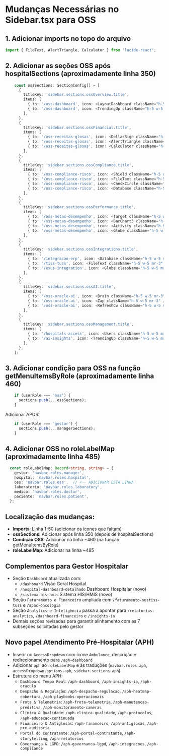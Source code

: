 # Mudanças Necessárias no Sidebar.tsx para OSS

## 1. Adicionar imports no topo do arquivo
```typescript
import { FileText, AlertTriangle, Calculator } from 'lucide-react';
```

## 2. Adicionar as seções OSS após hospitalSections (aproximadamente linha 350)

```typescript
    const ossSections: SectionConfig[] = [
      {
        titleKey: 'sidebar.sections.ossOverview.title',
        items: [
          { to: '/oss-dashboard', icon: <LayoutDashboard className="h-5 w-5 mr-3" />, labelKey: 'sidebar.sections.ossOverview.items.overview' },
          { to: '/oss-dashboard', icon: <TrendingUp className="h-5 w-5 mr-3" />, labelKey: 'sidebar.sections.ossOverview.items.executive' },
        ],
      },
      {
        titleKey: 'sidebar.sections.ossFinancial.title',
        items: [
          { to: '/oss-receitas-glosas', icon: <DollarSign className="h-5 w-5 mr-3" />, labelKey: 'sidebar.sections.ossFinancial.items.revenue' },
          { to: '/oss-receitas-glosas', icon: <AlertTriangle className="h-5 w-5 mr-3" />, labelKey: 'sidebar.sections.ossFinancial.items.glosas' },
          { to: '/oss-receitas-glosas', icon: <Calculator className="h-5 w-5 mr-3" />, labelKey: 'sidebar.sections.ossFinancial.items.roi' },
        ],
      },
      {
        titleKey: 'sidebar.sections.ossCompliance.title',
        items: [
          { to: '/oss-compliance-risco', icon: <Shield className="h-5 w-5 mr-3" />, labelKey: 'sidebar.sections.ossCompliance.items.compliance' },
          { to: '/oss-compliance-risco', icon: <FileText className="h-5 w-5 mr-3" />, labelKey: 'sidebar.sections.ossCompliance.items.audesp' },
          { to: '/oss-compliance-risco', icon: <CheckCircle className="h-5 w-5 mr-3" />, labelKey: 'sidebar.sections.ossCompliance.items.transparency' },
          { to: '/oss-compliance-risco', icon: <Database className="h-5 w-5 mr-3" />, labelKey: 'sidebar.sections.ossCompliance.items.lgpd' },
        ],
      },
      {
        titleKey: 'sidebar.sections.ossPerformance.title',
        items: [
          { to: '/oss-metas-desempenho', icon: <Target className="h-5 w-5 mr-3" />, labelKey: 'sidebar.sections.ossPerformance.items.goals' },
          { to: '/oss-metas-desempenho', icon: <BarChart3 className="h-5 w-5 mr-3" />, labelKey: 'sidebar.sections.ossPerformance.items.performance' },
          { to: '/oss-metas-desempenho', icon: <Activity className="h-5 w-5 mr-3" />, labelKey: 'sidebar.sections.ossPerformance.items.actionPlans' },
          { to: '/oss-metas-desempenho', icon: <Globe className="h-5 w-5 mr-3" />, labelKey: 'sidebar.sections.ossPerformance.items.benchmark' },
        ],
      },
      {
        titleKey: 'sidebar.sections.ossIntegrations.title',
        items: [
          { to: '/integracao-erp', icon: <Database className="h-5 w-5 mr-3" />, labelKey: 'sidebar.sections.ossIntegrations.items.datasus' },
          { to: '/tiss-tuss', icon: <FileText className="h-5 w-5 mr-3" />, labelKey: 'sidebar.sections.ossIntegrations.items.tiss' },
          { to: '/esus-integration', icon: <Globe className="h-5 w-5 mr-3" />, labelKey: 'sidebar.sections.ossIntegrations.items.esus' },
        ],
      },
      {
        titleKey: 'sidebar.sections.ossAI.title',
        items: [
          { to: '/oss-oracle-ai', icon: <Brain className="h-5 w-5 mr-3" />, labelKey: 'sidebar.sections.ossAI.items.oracle' },
          { to: '/oss-oracle-ai', icon: <Zap className="h-5 w-5 mr-3" />, labelKey: 'sidebar.sections.ossAI.items.simulator' },
          { to: '/oss-oracle-ai', icon: <RefreshCw className="h-5 w-5 mr-3" />, labelKey: 'sidebar.sections.ossAI.items.predictions' },
        ],
      },
      {
        titleKey: 'sidebar.sections.ossManagement.title',
        items: [
          { to: '/hospitals-access', icon: <Users className="h-5 w-5 mr-3" />, labelKey: 'sidebar.sections.ossManagement.items.contracts' },
          { to: '/ai-insights', icon: <TrendingUp className="h-5 w-5 mr-3" />, labelKey: 'sidebar.sections.ossManagement.items.nps' },
        ],
      },
    ];
```

## 3. Adicionar condição para OSS na função getMenuItemsByRole (aproximadamente linha 460)

```typescript
    if (userRole === 'oss') {
      sections.push(...ossSections);
    }
```

Adicionar APÓS:
```typescript
    if (userRole === 'gestor') {
      sections.push(...managerSections);
    }
```

## 4. Adicionar OSS no roleLabelMap (aproximadamente linha 485)

```typescript
  const roleLabelMap: Record<string, string> = {
    gestor: 'navbar.roles.manager',
    hospital: 'navbar.roles.hospital',
    oss: 'navbar.roles.oss',  // <-- ADICIONAR ESTA LINHA
    laboratorio: 'navbar.roles.laboratory',
    medico: 'navbar.roles.doctor',
    paciente: 'navbar.roles.patient',
  };
```

## Localização das mudanças:
- **Imports**: Linha 1-50 (adicionar os ícones que faltam)
- **ossSections**: Adicionar após linha 350 (depois de hospitalSections)
- **Condição OSS**: Adicionar na linha ~460 (na função getMenuItemsByRole)
- **roleLabelMap**: Adicionar na linha ~485

## Complementos para Gestor Hospitalar
- Seção `Dashboard` atualizada com:
  - `/dashboard` Visão Geral Hospital
  - `/hospital-dashboard-detalhado` Dashboard Hospitalar (novo)
  - `/sistema-his-hmis` Sistema HIS/HMIS (novo)
- Seção `Faturamento e Financeiro` ampliada com `/faturamento-sustiss-tuss` e `/apac-oncologia`
- Seção `Analytics e Inteligência` passa a apontar para `/relatorios-analytics`, `/dashboard-financeiro` e `/insights-ia`
- Demais seções revisadas para garantir alinhamento com as 7 subseções solicitadas pelo gestor

## Novo papel Atendimento Pré-Hospitalar (APH)
- Inserir no `AccessDropdown` com ícone `Ambulance`, descrição e redirecionamento para `/aph-dashboard`
- Adicionar `aph` ao `roleLabelMap` e às traduções (`navbar.roles.aph`, `accessDropdown.options.aph`, `sidebar.sections.aph`)
- Estrutura do menu APH:
  - `Dashboard Tempo Real`: `/aph-dashboard`, `/aph-insights-ia`, `/aph-oraculo`
  - `Despacho & Regulação`: `/aph-despacho-regulacao`, `/aph-heatmap-cobertura`, `/aph-playbooks-operacionais`
  - `Frota & Telemetria`: `/aph-frota-telemetria`, `/aph-manutencao-preditiva`, `/aph-monitoramento-cameras`
  - `Clínica & Qualidade`: `/aph-clinica-qualidade`, `/aph-protocolos`, `/aph-educacao-continuada`
  - `Financeiro & Antiglosas`: `/aph-financeiro`, `/aph-antiglosas`, `/aph-pre-auditoria`
  - `Portal do Contratante`: `/aph-portal-contratante`, `/aph-storytelling`, `/aph-relatorios`
  - `Governança & LGPD`: `/aph-governanca-lgpd`, `/aph-integracoes`, `/aph-compliance`
